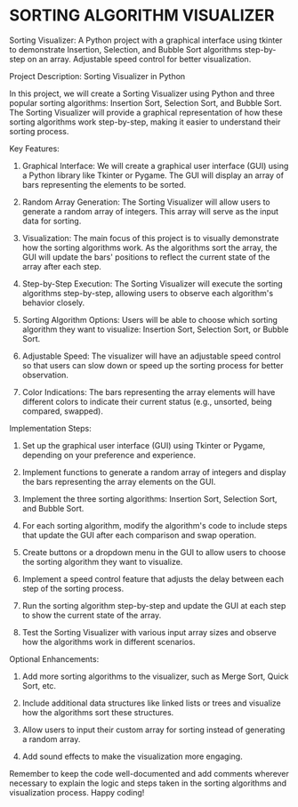 # SORTING ALGORITHM VISUALIZER
Sorting Visualizer: A Python project with a graphical interface using tkinter to demonstrate Insertion, Selection, and Bubble Sort algorithms step-by-step on an array. Adjustable speed control for better visualization.


Project Description: Sorting Visualizer in Python

In this project, we will create a Sorting Visualizer using Python and three popular sorting algorithms: Insertion Sort, Selection Sort, and Bubble Sort. The Sorting Visualizer will provide a graphical representation of how these sorting algorithms work step-by-step, making it easier to understand their sorting process.

Key Features:
1. Graphical Interface: We will create a graphical user interface (GUI) using a Python library like Tkinter or Pygame. The GUI will display an array of bars representing the elements to be sorted.

2. Random Array Generation: The Sorting Visualizer will allow users to generate a random array of integers. This array will serve as the input data for sorting.

3. Visualization: The main focus of this project is to visually demonstrate how the sorting algorithms work. As the algorithms sort the array, the GUI will update the bars' positions to reflect the current state of the array after each step.

4. Step-by-Step Execution: The Sorting Visualizer will execute the sorting algorithms step-by-step, allowing users to observe each algorithm's behavior closely.

5. Sorting Algorithm Options: Users will be able to choose which sorting algorithm they want to visualize: Insertion Sort, Selection Sort, or Bubble Sort.

6. Adjustable Speed: The visualizer will have an adjustable speed control so that users can slow down or speed up the sorting process for better observation.

7. Color Indications: The bars representing the array elements will have different colors to indicate their current status (e.g., unsorted, being compared, swapped).

Implementation Steps:

1. Set up the graphical user interface (GUI) using Tkinter or Pygame, depending on your preference and experience.

2. Implement functions to generate a random array of integers and display the bars representing the array elements on the GUI.

3. Implement the three sorting algorithms: Insertion Sort, Selection Sort, and Bubble Sort.

4. For each sorting algorithm, modify the algorithm's code to include steps that update the GUI after each comparison and swap operation.

5. Create buttons or a dropdown menu in the GUI to allow users to choose the sorting algorithm they want to visualize.

6. Implement a speed control feature that adjusts the delay between each step of the sorting process.

7. Run the sorting algorithm step-by-step and update the GUI at each step to show the current state of the array.

8. Test the Sorting Visualizer with various input array sizes and observe how the algorithms work in different scenarios.

Optional Enhancements:

1. Add more sorting algorithms to the visualizer, such as Merge Sort, Quick Sort, etc.

2. Include additional data structures like linked lists or trees and visualize how the algorithms sort these structures.

3. Allow users to input their custom array for sorting instead of generating a random array.

4. Add sound effects to make the visualization more engaging.

Remember to keep the code well-documented and add comments wherever necessary to explain the logic and steps taken in the sorting algorithms and visualization process. Happy coding!
